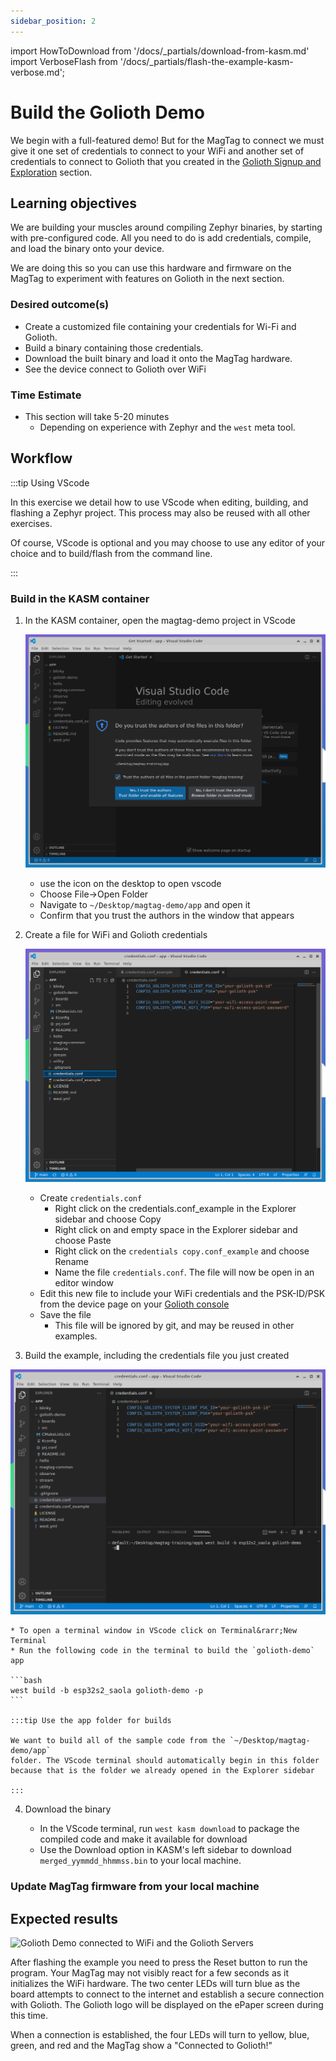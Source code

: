 ```yaml
---
sidebar_position: 2
---
```


import HowToDownload from '/docs/\_partials/download-from-kasm.md'
import VerboseFlash from '/docs/\_partials/flash-the-example-kasm-verbose.md';

# Build the Golioth Demo

We begin with a full-featured demo! But for the MagTag to connect we must give
it one set of credentials to connect to your WiFi and another set of
credentials to connect to Golioth that you created in the [Golioth Signup and
Exploration](/docs/golioth-intro/signup) section.

## Learning objectives

We are building your muscles around compiling Zephyr binaries, by starting with
pre-configured code. All you need to do is add credentials, compile, and load
the binary onto your device.

We are doing this so you can use this hardware and firmware on the MagTag to
experiment with features on Golioth in the next section.

### Desired outcome(s)

* Create a customized file containing your credentials for Wi-Fi and Golioth.
* Build a binary containing those credentials.
* Download the built binary and load it onto the MagTag hardware.
* See the device connect to Golioth over WiFi

### Time Estimate

* This section will take 5-20 minutes
  * Depending on experience with Zephyr and the `west` meta tool.

## Workflow

:::tip Using VScode

In this exercise we detail how to use VScode when editing, building, and
flashing a Zephyr project. This process may also be reused with all other
exercises.

Of course, VScode is optional and you may choose to use any editor of your
choice and to build/flash from the command line.

:::

### Build in the KASM container

1. In the KASM container, open the magtag-demo project in VScode

    ![Open magtag-demo/app folder in VScode](assets/kasm-vscode-open-folder-trust.png)

    * use the icon on the desktop to open vscode
    * Choose File&rarr;Open Folder
    * Navigate to `~/Desktop/magtag-demo/app` and open it
    * Confirm that you trust the authors in the window that appears

2. Create a file for WiFi and Golioth credentials

    ![Create a credentials file](assets/kasm-vscode-credentials.png)

    * Create `credentials.conf`
      * Right click on the credentials.conf_example in the Explorer sidebar and
        choose Copy
      * Right click on and empty space in the Explorer sidebar and choose Paste
      * Right click on the `credentials copy.conf_example` and choose Rename
      * Name the file `credentials.conf`. The file will now be open in an editor
        window
    * Edit this new file to include your WiFi credentials and the PSK-ID/PSK
      from the device page on your [Golioth
      console](https://console.golioth.io/)
    * Save the file
      * This file will be ignored by git, and may be reused in other examples.

3. Build the example, including the credentials file you just created

  ![Create a credentials file](assets/kasm-vscode-compile.png)

    * To open a terminal window in VScode click on Terminal&rarr;New Terminal
    * Run the following code in the terminal to build the `golioth-demo` app

    ```bash
    west build -b esp32s2_saola golioth-demo -p
    ```

    :::tip Use the app folder for builds

    We want to build all of the sample code from the `~/Desktop/magtag-demo/app`
    folder. The VScode terminal should automatically begin in this folder
    because that is the folder we already opened in the Explorer sidebar

    :::

4. Download the binary

    * In the VScode terminal, run `west kasm download` to package the compiled
      code and make it available for download
    * Use the Download option in KASM's left sidebar to download
      `merged_yymmdd_hhmmss.bin` to your local machine.

  <HowToDownload/>

### Update MagTag firmware from your local machine

<VerboseFlash/>

## Expected results

![Golioth Demo connected to WiFi and the Golioth Servers](assets/magtag-golioth-connected.jpg)

After flashing the example you need to press the Reset button to run the
program. Your MagTag may not visibly react for a few seconds as it initializes
the WiFi hardware. The two center LEDs will turn blue as the board attempts to
connect to the internet and establish a secure connection with Golioth. The
Golioth logo will be displayed on the ePaper screen during this time.

When a connection is established, the four LEDs will turn to yellow, blue,
green, and red and the MagTag show a "Connected to Golioth!"


